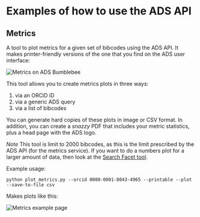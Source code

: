 # Examples of how to use the ADS API

## Metrics
A tool to plot metrics for a given set of bibcodes using the ADS API. It makes printer-friendly versions of the one that you find on the ADS user interface:

![Metrics on ADS Bumblebee](https://raw.githubusercontent.com/jonnybazookatone/ads-examples/master/metrics/ui_example.png)

This tool allows you to create metrics plots in three ways:
  
  1. via an ORCiD iD
  2. via a generic ADS query
  3. via a list of bibcodes

You can generate hard copies of these plots in image or CSV format. In addition, you can create a *snazzy* PDF that includes your metric statistics, plus a head page with the ADS logo.


*Note* This tool is limit to 2000 bibcodes, as this is the limit prescribed by the ADS API (for the metrics service). If you want to do a numbers plot for a larger amount of data, then look at the [Search Facet tool](https://github.com/adsabs/ads-examples/tree/master/search_facet).

Example usage:
```
python plot_metrics.py --orcid 0000-0001-8043-4965 --printable --plot --save-to-file csv
```

Makes plots like this:

![Metrics example page](https://raw.githubusercontent.com/jonnybazookatone/ads-examples/master/metrics/example.jpg)
